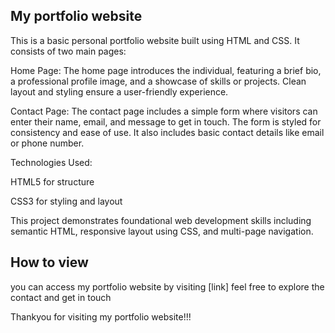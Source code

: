 ## My portfolio website

This is a basic personal portfolio website built using HTML and CSS. It consists of two main pages:

Home Page:
The home page introduces the individual, featuring a brief bio, a professional profile image, and a showcase of skills or projects. Clean layout and styling ensure a user-friendly experience.

Contact Page:
The contact page includes a simple form where visitors can enter their name, email, and message to get in touch. The form is styled for consistency and ease of use. It also includes basic contact details like email or phone number.

Technologies Used:

HTML5 for structure

CSS3 for styling and layout

This project demonstrates foundational web development skills including semantic HTML, responsive layout using CSS, and multi-page navigation.

## How to view

you can access my portfolio website by visiting [link] feel free to explore the contact and get in touch

Thankyou for visiting my portfolio website!!!
